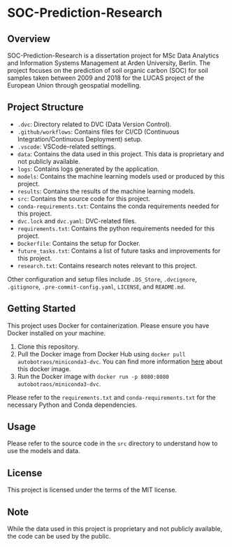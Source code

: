# SOC-Prediction-Research

## Overview

SOC-Prediction-Research is a dissertation project for MSc Data Analytics and Information Systems Management at Arden University, Berlin. The project focuses on the prediction of soil organic carbon (SOC) for soil samples taken between 2009 and 2018 for the LUCAS project of the European Union through geospatial modelling.

## Project Structure

- `.dvc`: Directory related to DVC (Data Version Control).
- `.github/workflows`: Contains files for CI/CD (Continuous Integration/Continuous Deployment) setup.
- `.vscode`: VSCode-related settings.
- `data`: Contains the data used in this project. This data is proprietary and not publicly available.
- `logs`: Contains logs generated by the application.
- `models`: Contains the machine learning models used or produced by this project.
- `results`: Contains the results of the machine learning models.
- `src`: Contains the source code for this project.
- `conda-requirements.txt`: Contains the conda requirements needed for this project.
- `dvc.lock` and `dvc.yaml`: DVC-related files.
- `requirements.txt`: Contains the python requirements needed for this project.
- `Dockerfile`: Contains the setup for Docker.
- `future_tasks.txt`: Contains a list of future tasks and improvements for this project.
- `research.txt`: Contains research notes relevant to this project.

Other configuration and setup files include `.DS_Store`, `.dvcignore`, `.gitignore`, `.pre-commit-config.yaml`, `LICENSE`, and `README.md`.

## Getting Started

This project uses Docker for containerization. Please ensure you have Docker installed on your machine.

1. Clone this repository.
2. Pull the Docker image from Docker Hub using `docker pull autobotraos/miniconda3-dvc`. You can find more information [here](https://hub.docker.com/r/autobotraos/miniconda3-dvc) about this docker image.
3. Run the Docker image with `docker run -p 8080:8080 autobotraos/miniconda3-dvc`.

Please refer to the `requirements.txt` and `conda-requirements.txt` for the necessary Python and Conda dependencies.

## Usage

Please refer to the source code in the `src` directory to understand how to use the models and data.

## License

This project is licensed under the terms of the MIT license.

## Note

While the data used in this project is proprietary and not publicly available, the code can be used by the public.
